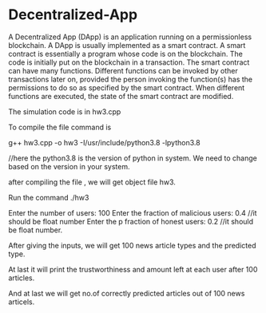 # Decentralized-App
A Decentralized App (DApp) is an application running on a permissionless blockchain. A DApp is usually implemented as a smart contract. A smart contract is essentially a program whose code is on the blockchain. The code is initially put on the blockchain in a transaction. The smart contract can have many functions. Different functions can be invoked by other transactions later on, provided the person invoking the function(s) has the permissions to do so as specified by the smart contract. When different functions are executed, the state of the smart contract are modified.


The simulation code is in hw3.cpp

To compile the file command is 

g++ hw3.cpp -o hw3 -I/usr/include/python3.8 -lpython3.8

//here the python3.8 is the version of python in system. We need to change based on the version in your system.

after compiling the file , we will get object file hw3.


Run the command
./hw3

Enter the number of users: 100
Enter the fraction of malicious users: 0.4   //it should be float number
Enter the p fraction of honest users: 0.2    //it should be float number.


After giving the inputs, we will get 100 news article types and the predicted type.

At last it will print the trustworthiness and amount left at each user after 100 articles.

And at last we will get no.of correctly predicted articles out of 100 news articels.
